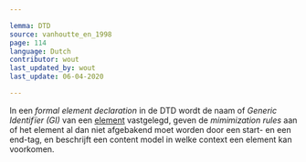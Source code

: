 ```yaml
---

lemma: DTD
source: vanhoutte_en_1998
page: 114
language: Dutch
contributor: wout
last_updated_by: wout
last_update: 06-04-2020

---
```


In een _formal element declaration_ in de DTD wordt de naam of _Generic Identifïer (GI)_ van een [element](element.html) vastgelegd, geven de _mimimization rules_ aan of het element al dan niet afgebakend moet worden door een start- en een end-tag, en beschrijft een content model in welke context een element kan voorkomen.
